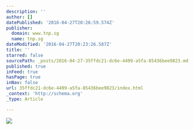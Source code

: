 ```yaml
---
description: ''
author: []
datePublished: '2016-04-27T20:26:59.574Z'
publisher:
  domain: www.tnp.sg
  name: tnp.sg
dateModified: '2016-04-27T20:23:26.587Z'
title: ''
starred: false
sourcePath: _posts/2016-04-27-35ffdc21-dc6e-4499-a5fa-85436bee9823.md
published: true
inFeed: true
hasPage: true
inNav: false
url: 35ffdc21-dc6e-4499-a5fa-85436bee9823/index.html
_context: 'http://schema.org'
_type: Article

---
```

![](http://www.tnp.sg/sites/default/files/styles/story_big_image/public/articles/2016/04/27/veraneo.jpg?itok=OPPCW6i4)
